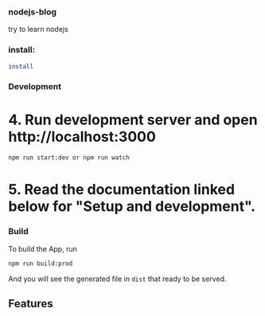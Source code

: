 ### nodejs-blog
try to learn nodejs


### install: 
```bash
install
```

### Development

# 4. Run development server and open http://localhost:3000
```bash
npm run start:dev or npm run watch
```

# 5. Read the documentation linked below for "Setup and development".

### Build

To build the App, run
```bash
npm run build:prod
```

And you will see the generated file in `dist` that ready to be served.

## Features